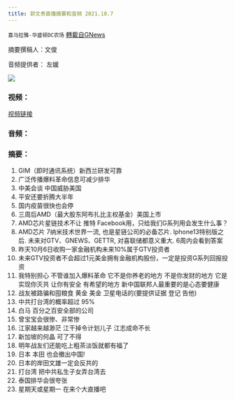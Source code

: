 ```yaml
---
title: 郭文贵直播摘要和音频 2021.10.7
---
```

`喜马拉雅-华盛顿DC农场` [轉載自GNews](https://gnews.org/zh-hans/1584030/)

摘要撰稿人：文俊

音频提供者： 左媛


![](https://assets.gnews.org/wp-content/uploads/2021/10/Screen-Shot-2021-10-09-at-1.06.41-PM.png)


### 视频：

[视频链接](https://gtv.org/video/id=615ef95d304e992109b0faaf)

### 音频：

### 摘要：

1. GIM（即时通讯系统）新西兰研发可靠
2. 广泛传播爆料革命信息可减少排华
3. 中美会谈 中国威胁美国
4. 平安还要折腾大半年
5. 国内疫苗很快也会停
6. 三周后AMD（最大股东阿布扎比主权基金）美国上市
7. AMD芯片星链技术不让 推特 Facebook用，只给我们G系列用会发生什么事？
8. AMD芯片 7纳米技术世界一流, 也是星链公司的必备芯片. Iphone13特别版之后. 未来对GTV、GNEWS、GETTR, 对喜联储都意义重大. 6周内会看到答案
9. 昨天10月6日收购一家金融机构未来10%属于GTV投资者
10. 未来GTV投资者不会超过1元美金拥有金融机构股份，一定是投资G系列回报投资
11. 我特别担心 不管谁加入爆料革命 它不是你养老的地方 不是你发财的地方 它是实现你灭共 让你有安全 有希望的地方 新中国联邦人最重要的是心态要健康
12. 战友被路骗和囤粮食 黄金 美金 卫星电话的(要提供证据 登记 告他)
13. 中共打台湾的概率超过 95%
14. 白马 百分之百安全部的公司
15. 曾宝宝会很惨、非常惨
16. 江家越来越渺茫 江干掉令计划儿子 江志成命不长
17. 新加坡的何晶 可了不得
18. 明年战友们还能吃上粗茶淡饭就都有福了
19. 日本 本田 也会撤出中国!
20. 日本的岸田文雄一定会反共的
21. 打台湾 把中共私生子女弄台湾去
22. 泰国排华会很夸张
23. 星期天或星期一 在来个大直播吧
